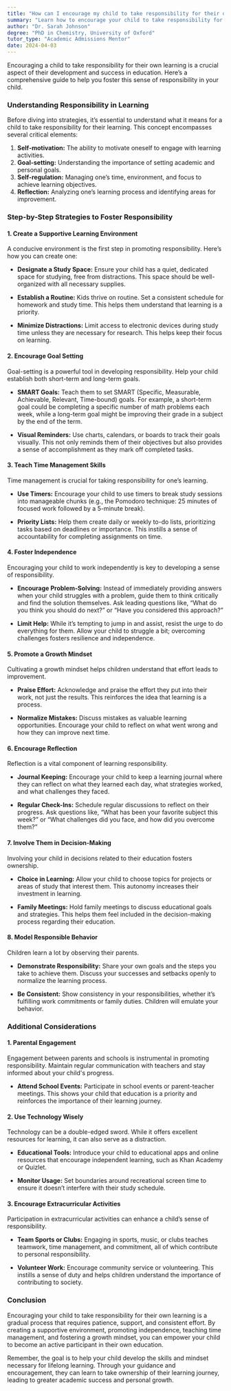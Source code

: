 ```yaml
---
title: "How can I encourage my child to take responsibility for their own learning?"
summary: "Learn how to encourage your child to take responsibility for their learning through self-motivation, goal-setting, and self-regulation strategies."
author: "Dr. Sarah Johnson"
degree: "PhD in Chemistry, University of Oxford"
tutor_type: "Academic Admissions Mentor"
date: 2024-04-03
---
```


Encouraging a child to take responsibility for their own learning is a crucial aspect of their development and success in education. Here’s a comprehensive guide to help you foster this sense of responsibility in your child.

### Understanding Responsibility in Learning

Before diving into strategies, it’s essential to understand what it means for a child to take responsibility for their learning. This concept encompasses several critical elements:

1. **Self-motivation:** The ability to motivate oneself to engage with learning activities.
2. **Goal-setting:** Understanding the importance of setting academic and personal goals.
3. **Self-regulation:** Managing one’s time, environment, and focus to achieve learning objectives.
4. **Reflection:** Analyzing one’s learning process and identifying areas for improvement.

### Step-by-Step Strategies to Foster Responsibility

#### 1. **Create a Supportive Learning Environment**

A conducive environment is the first step in promoting responsibility. Here’s how you can create one:

- **Designate a Study Space:** Ensure your child has a quiet, dedicated space for studying, free from distractions. This space should be well-organized with all necessary supplies.
  
- **Establish a Routine:** Kids thrive on routine. Set a consistent schedule for homework and study time. This helps them understand that learning is a priority.

- **Minimize Distractions:** Limit access to electronic devices during study time unless they are necessary for research. This helps keep their focus on learning.

#### 2. **Encourage Goal Setting**

Goal-setting is a powerful tool in developing responsibility. Help your child establish both short-term and long-term goals.

- **SMART Goals:** Teach them to set SMART (Specific, Measurable, Achievable, Relevant, Time-bound) goals. For example, a short-term goal could be completing a specific number of math problems each week, while a long-term goal might be improving their grade in a subject by the end of the term.

- **Visual Reminders:** Use charts, calendars, or boards to track their goals visually. This not only reminds them of their objectives but also provides a sense of accomplishment as they mark off completed tasks.

#### 3. **Teach Time Management Skills**

Time management is crucial for taking responsibility for one’s learning.

- **Use Timers:** Encourage your child to use timers to break study sessions into manageable chunks (e.g., the Pomodoro technique: 25 minutes of focused work followed by a 5-minute break).

- **Priority Lists:** Help them create daily or weekly to-do lists, prioritizing tasks based on deadlines or importance. This instills a sense of accountability for completing assignments on time.

#### 4. **Foster Independence**

Encouraging your child to work independently is key to developing a sense of responsibility.

- **Encourage Problem-Solving:** Instead of immediately providing answers when your child struggles with a problem, guide them to think critically and find the solution themselves. Ask leading questions like, “What do you think you should do next?” or “Have you considered this approach?”

- **Limit Help:** While it’s tempting to jump in and assist, resist the urge to do everything for them. Allow your child to struggle a bit; overcoming challenges fosters resilience and independence.

#### 5. **Promote a Growth Mindset**

Cultivating a growth mindset helps children understand that effort leads to improvement.

- **Praise Effort:** Acknowledge and praise the effort they put into their work, not just the results. This reinforces the idea that learning is a process.

- **Normalize Mistakes:** Discuss mistakes as valuable learning opportunities. Encourage your child to reflect on what went wrong and how they can improve next time.

#### 6. **Encourage Reflection**

Reflection is a vital component of learning responsibility.

- **Journal Keeping:** Encourage your child to keep a learning journal where they can reflect on what they learned each day, what strategies worked, and what challenges they faced.

- **Regular Check-Ins:** Schedule regular discussions to reflect on their progress. Ask questions like, “What has been your favorite subject this week?” or “What challenges did you face, and how did you overcome them?”

#### 7. **Involve Them in Decision-Making**

Involving your child in decisions related to their education fosters ownership.

- **Choice in Learning:** Allow your child to choose topics for projects or areas of study that interest them. This autonomy increases their investment in learning.

- **Family Meetings:** Hold family meetings to discuss educational goals and strategies. This helps them feel included in the decision-making process regarding their education.

#### 8. **Model Responsible Behavior**

Children learn a lot by observing their parents.

- **Demonstrate Responsibility:** Share your own goals and the steps you take to achieve them. Discuss your successes and setbacks openly to normalize the learning process.

- **Be Consistent:** Show consistency in your responsibilities, whether it’s fulfilling work commitments or family duties. Children will emulate your behavior.

### Additional Considerations

#### 1. **Parental Engagement**

Engagement between parents and schools is instrumental in promoting responsibility. Maintain regular communication with teachers and stay informed about your child's progress.

- **Attend School Events:** Participate in school events or parent-teacher meetings. This shows your child that education is a priority and reinforces the importance of their learning journey.

#### 2. **Use Technology Wisely**

Technology can be a double-edged sword. While it offers excellent resources for learning, it can also serve as a distraction.

- **Educational Tools:** Introduce your child to educational apps and online resources that encourage independent learning, such as Khan Academy or Quizlet.

- **Monitor Usage:** Set boundaries around recreational screen time to ensure it doesn’t interfere with their study schedule.

#### 3. **Encourage Extracurricular Activities**

Participation in extracurricular activities can enhance a child’s sense of responsibility. 

- **Team Sports or Clubs:** Engaging in sports, music, or clubs teaches teamwork, time management, and commitment, all of which contribute to personal responsibility.

- **Volunteer Work:** Encourage community service or volunteering. This instills a sense of duty and helps children understand the importance of contributing to society.

### Conclusion

Encouraging your child to take responsibility for their own learning is a gradual process that requires patience, support, and consistent effort. By creating a supportive environment, promoting independence, teaching time management, and fostering a growth mindset, you can empower your child to become an active participant in their own education.

Remember, the goal is to help your child develop the skills and mindset necessary for lifelong learning. Through your guidance and encouragement, they can learn to take ownership of their learning journey, leading to greater academic success and personal growth.
    